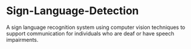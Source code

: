 # Sign-Language-Detection
A sign language recognition system using computer vision techniques to support communication for individuals who are deaf or have speech impairments.
